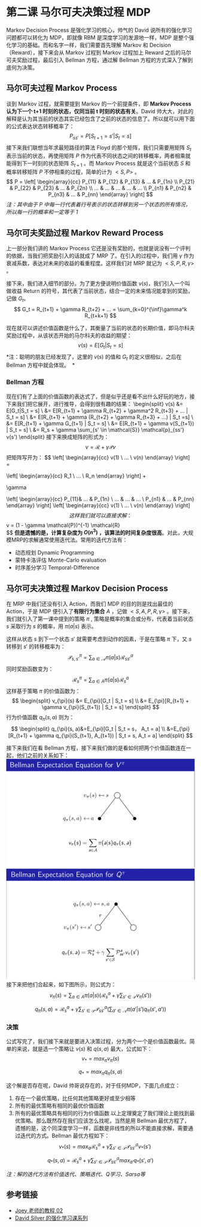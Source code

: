 # 第二课 马尔可夫决策过程 MDP
Markov Decision Process 是强化学习的核心，帅气的 David 说所有的强化学习问题都可以转化为 MDP，即就像 RBM 是深度学习的发源地一样，MDP 是整个强化学习的基础。而和名字一样，我们需要首先理解 Markov 和 Decision（Reward），接下来会从 Markov 过程到 Markov 过程加上 Reward 之后的马尔可夫奖励过程，最后引入 Bellman 方程，通过解 Bellman 方程的方式深入了解到底何为决策。
## 马尔可夫过程  Markov Process
谈到 Markov 过程，就需要提到 Markov 的一个前提条件，即 **Markov Process 认为下一个 t+1 时刻的状态，仅同当前 t 时刻的状态有关**。David 帅大大，对此的解释是认为其当前的状态其实已经包含了之前的状态的信息了。所以就可以用下面的公式表达状态转移概率了：
$$
P_{ss'} = P[S_{t+1} = s' | S_t = s]
$$
接下来我们联想当年求最短路径的算法 Floyd 的那个矩阵，我们只需要用矩阵  $S_t$ 表示当前的状态，再使用矩阵 $P$ 作为代表不同状态之间的转移概率，两者相乘就能得到下一时刻的状态矩阵 $S_{t+1}$ 。而 Markov Process 就是这个当前状态 $S$ 和概率转移矩阵 $P$ 不停相乘的过程，简单的计为 $<S, P>$ 。
$$
P = \left[ \begin{array}{cc}
        P_{11} & P_{12} & P_{13} & ... & P_{1n} \\ 
        P_{21} & P_{22} & P_{23} & ... & P_{2n} \\
		... & ... & ... & ... & ... \\
		P_{n1} & P_{n2} & P_{n3} & ... & P_{nn} 
        \end{array} 
\right]
$$
*注：其中由于 $P$ 中每一行代表着行号表示的状态转移到另一个状态的所有情况，所以每一行的概率和一定等于 1* 

## 马尔可夫奖励过程 Markov Reward Process
上一部分我们讲的 Markov Process 它还是没有奖励的，也就是说没有一个评判的依据，当我们把奖励引入的话就成了 MRP 了。在引入的过程中，我们用 $\gamma$ 作为衰减系数，表达对未来的收益的看重程度。这样我们对 MRP 就记为 $< S,P,R, \gamma >$ 。

接下来，我们进入细节的部分。为了更方便说明价值函数 $v(s)$，我们引入一个叫做收益 Return 的符号，其代表了当前状态，结合一定的未来情况能拿到的奖励，记做 $G_t$。
$$
G_t = R_{t+1} + \gamma R_{t+2} + ... = \sum_{k=0}^{\inf}\gamma^k R_{t+k+1}
$$
  
现在就可以讲述价值函数是什么了，其衡量了当前的状态的长期价值，即马尔科夫奖励过程中，从该状态开始的马尔科夫的收益的期望：
$$
v(s) = E[G_t|S_t = s]
$$
*注：聪明的朋友已经发现了，这里的 $v(s)$ 的值和 $G_t$ 的定义很相似，之后在 Bellman 方程中就会体现。  *

### Bellman 方程
现在们有了上面的价值函数的表达式了，但是似乎还是看不出什么好玩的地方，接下来我们把它展开，进行推导，会得到很有趣的结果：
\begin{split}
v(s) &= E[G_t|S_t = s] \\
&= E[R_{t+1} + \gamma R_{t+2} + \gamma^2 R_{t+3} + ... | S_t = s] \\
&= E[R_{t+1} + \gamma (R_{t+2} + \gamma R_{t+3} + ...) | S_t =s] \\
&= E[R_{t+1} + \gamma G_{t+1} | S_t = s] \\
&= E[R_{t+1} + \gamma v(S_{t+1}) | S_t = s] \\
&= R_s + \gamma \sum_{s' \in \mathcal{S}} \mathcal{p}_{ss'} v(s') 
\end{split}
接下来换成矩阵的形式为：
$$
v = \mathcal{R} + \gamma \mathcal{P}v  
$$
把矩阵写开为：
$$
\left[ \begin{array}{cc}
        v(1) \\ 
        ... \\
		v(n)
        \end{array} 
\right] =

\left[ \begin{array}{cc}
        R_1 \\ 
        ... \\
		R_n
        \end{array} 
\right] +

\gamma

\left[ \begin{array}{cc}
        P_{11}& ... & P_{1n} \\ 
		... & ... & ... \\
		P_{n1} & ... & P_{nn} 
        \end{array} 
\right]
\left[ \begin{array}{cc}
        v(1) \\ 
        ... \\
		v(n)
        \end{array} 
\right]
$$
这样我们就可以直接求解：
$$
v = (1 - \gamma \mathcal{P})^{-1} \mathcal{R}  
$$
**但是遗憾的是，计算复杂度为 $O(n^3)$ ，该算法的时间复杂度很高**。对此，大规模MRP的求解通常使用迭代法。常用的迭代方法有：
- 动态规划 Dynamic Programming
- 蒙特卡洛评估 Monte-Carlo evaluation
- 时序差分学习 Temporal-Difference
## 马尔可夫决策过程 Markov Decision Process
在 MRP 中我们还没有引入 Action，而我们 MDP 的目的则是找出最佳的 Action，于是 MDP 便引入了**有限行为集合** $A$ ，记做  $< S,A,P,R,\gamma >$ 。接下来，我们就引入了第一课中提到的策略 $\pi$ , 策略是概率的集合或分布，代表着当前状态 $s$ 采取行为 $s$ 的概率，用 $\pi(a|s)$ 表示。

这样从状态 $s$ 到下一个状态 $s'$ 就需要考虑到动作的因素，于是在策略 $\pi$ 下，又 $s$ 转移到 $s'$ 的转移概率为：
$$
\mathcal{P}_{s,s'}^{\pi} = \sum_{a\in\mathcal{A}} \pi(a|s)\mathcal{R}_{ss'}^a  
$$
同时奖励函数变为：
$$
\mathcal{R}_s^{\pi} = \sum_{a\in A} \pi(a|s)\mathcal{R}_s^a  
$$
这样基于策略 $\pi$ 的价值函数为：
$$
\begin{split}
v_{\pi}(s) &= E_{\pi}[G_t | S_t = s] \\ 
&= E_{\pi}[R_{t+1} + \gamma v_{\pi}(S_{t+1}) | S_t = s]
\end{split}
$$
行为价值函数 $q_{\pi}(s, a)$ 则为：
$$
\begin{split}
q_{\pi}(s, a)&=E_{\pi}[G_t | S_t = s， A_t = a] \\
&=E_{\pi}[R_{t+1} + \gamma q_{\pi}(S_{t+1}, A_{t+1}) | S_t = s, A_t = a]
\end{split}
$$
 
接下来我们在看 Bellman 方程，接下来我们做的是看如何把两个价值函数连在一起，他们之前的关系如下：
![](CleanShot%202019-02-22%20at%2020.00.11@2x.png)
![](CleanShot%202019-02-22%20at%2020.03.32@2x.png)
接下来把他们合起来，如下图所示，则公式为：
$$
v_{\pi}(s) = \sum_{a \in A} \pi(a|s) (\mathcal{R}_s^a + \gamma \sum_{s' \in \mathcal{S}} v_{\pi}(s'))  
$$

$$
q_{\pi}(s,a)=\mathcal{R}_s^{a} + \gamma \sum_{s' \in \mathcal{S}} \mathcal{P}_{ss'}^a (\sum_{a' \in \mathcal{A}} \pi(a'|s')q_{\pi}(s',a'))
$$
### 决策
公式写完了，我们接下来就是要进入决策过程，分为两个一个是价值函数最优。简单的来说，就是选一个策略让 $v(s)$  和  $q(s,a)$ 最大，公式如下：
$$
v_* = max_{\pi} v_{\pi}(s)
$$

$$
q_* = max_{\pi} q_{\pi}(s,a)
$$

这个解是否存在呢，David 帅哥说存在的，对于任何MDP，下面几点成立：
1. 存在一个最优策略，比任何其他策略更好或至少相等
2. 所有的最优策略有相同的最优价值函数
3. 所有的最优策略具有相同的行为价值函数
以上定理奠定了我们理论上能找到最优策略。那么既然存在我们应该怎么找呢，当然是用 Bellman 最优方程了，遗憾的是，这个同深度学习一样，函数是非线性的所以不能直接求解，需要通过迭代的方式。Bellman 最优方程如下：
$$
v_*(s) = max_a \mathcal{R}_s^a + \gamma \sum_{s' \in \mathcal{S}} \mathcal{P}_{ss'}^a v_*(s')  
$$

$$
q_*(s,a) = \mathcal{R}_s^a + \gamma \sum_{s' \in \mathcal{S}} \mathcal{P}_{ss'}^a max_{a'}q_*(s', a') 
$$

*注：解的迭代方法有价值迭代、策略迭代、Q学习、Sarsa等*
## 参考链接
- [Joey 老师的教程 02](https://blog.csdn.net/dukuku5038/article/details/84361371)
- [David Silver 的强化学习课系列](https://space.bilibili.com/74997410/video)